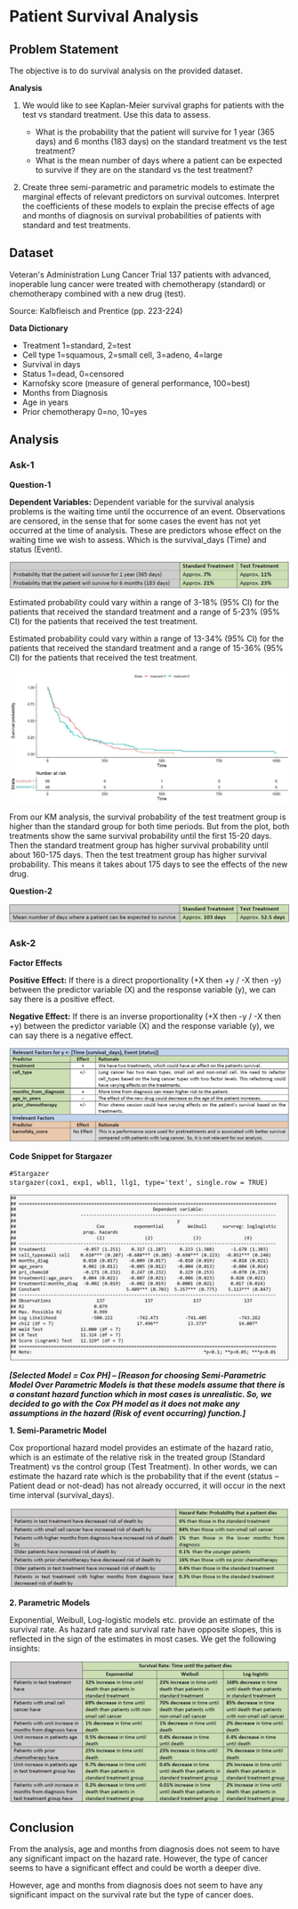 # Patient Survival Analysis

## Problem Statement

The objective is to do survival analysis on the provided dataset.

**Analysis**

1. We would like to see Kaplan-Meier survival graphs for patients with the test vs standard treatment. Use this data to assess.
	- What is the probability that the patient will survive for 1 year (365 days) and 6 months (183 days) on the standard treatment vs the test treatment?
	- What is the mean number of days where a patient can be expected to survive if they are on the standard vs the test treatment?
	
2. Create three semi-parametric and parametric models to estimate the marginal effects of relevant predictors on
survival outcomes. Interpret the coefficients of these models to explain the precise effects of age and months of diagnosis on survival probabilities of patients with standard and test treatments.

## Dataset

Veteran's Administration Lung Cancer Trial 137 patients with advanced, inoperable lung cancer were treated with chemotherapy (standard) or chemotherapy combined with a new drug (test).

Source: Kalbfleisch and Prentice (pp. 223-224)

**Data Dictionary**
- Treatment 1=standard, 2=test
- Cell type 1=squamous, 2=small cell, 3=adeno, 4=large
- Survival in days
- Status 1=dead, 0=censored
- Karnofsky score (measure of general performance, 100=best) 
- Months from Diagnosis 
- Age in years 
- Prior chemotherapy 0=no, 10=yes

## Analysis

### Ask-1

**Question-1**

**Dependent Variables:** Dependent variable for the survival analysis problems is the waiting time until the occurrence of an event. Observations are censored, in the sense that for some cases the event has not yet occurred at the time of analysis. These are predictors whose effect on the waiting time we wish to assess. Which is the survival_days (Time) and status (Event).

![](Media/Image1.JPG)

Estimated probability could vary within a range of 3-18% (95% CI) for the patients that received the standard treatment and a range of 5-23% (95% CI) for the patients that received the test treatment.

Estimated probability could vary within a range of 13-34% (95% CI) for the patients that received the standard treatment and a range of 15-36% (95% CI) for the patients that received the test treatment.

![](Media/Image2.jpg)

From our KM analysis, the survival probability of the test treatment group is higher than the standard group for both time periods. But from the plot, both treatments show the same survival probability until the first 15-20 days. Then the standard treatment group has higher survival probability until about 160-175 days. Then the test treatment group has higher survival probability. This means it takes about 175 days to see the effects of the new drug.

**Question-2**

![](Media/Image3.JPG)

### Ask-2

**Factor Effects**

**Positive Effect:** If there is a direct proportionality (+X then +y / -X then -y) between the predictor variable (X) and the
response variable (y), we can say there is a positive effect.

**Negative Effect:** If there is an inverse proportionality (+X then -y / -X then +y) between the predictor variable (X) and the
response variable (y), we can say there is a negative effect.

![](Media/Image4.JPG)

**Code Snippet for Stargazer**

```
#Stargazer
stargazer(cox1, exp1, wbl1, llg1, type='text', single.row = TRUE)
```

![](Media/Image5.JPG)

**_[Selected Model = Cox PH] – [Reason for choosing Semi-Parametric Model Over Parametric Models is that these models assume that there is a constant hazard function which in most cases is unrealistic. So, we decided to go with the Cox PH model as it does not make any assumptions in the hazard (Risk of event occurring) function.]_**

**1. Semi-Parametric Model**

Cox proportional hazard model provides an estimate of the hazard ratio, which is an estimate of the relative risk in the treated group (Standard Treatment) vs the control group (Test Treatment). In other words, we can estimate the hazard rate which is the probability that if the event (status – Patient dead or not-dead) has not already occurred, it will occur in the next time interval (survival_days).

![](Media/Image6.JPG)

**2. Parametric Models**

Exponential, Weibull, Log-logistic models etc. provide an estimate of the survival rate. As hazard rate and survival rate have opposite slopes, this is reflected in the sign of the estimates in most cases. We get the following insights:

![](Media/Image7.JPG)

## Conclusion

From the analysis, age and months from diagnosis does not seem to have any significant impact on the hazard rate. However, the type of cancer seems to have a significant effect and could be worth a deeper dive.

However, age and months from diagnosis does not seem to have any significant impact on the survival rate but the type of cancer does.